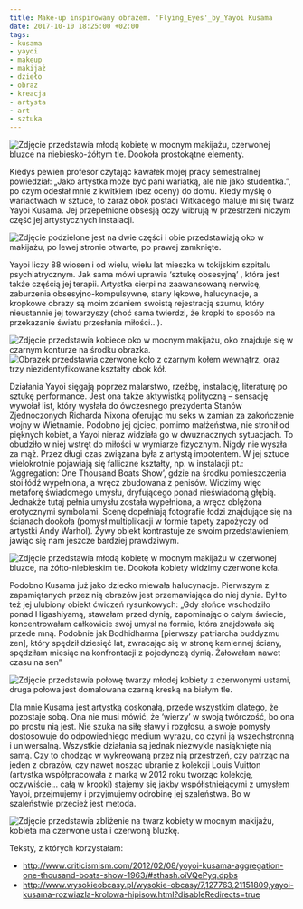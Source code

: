 ```yaml
---
title: Make-up inspirowany obrazem. 'Flying_Eyes'_by_Yayoi Kusama
date: 2017-10-10 18:25:00 +02:00
tags:
- kusama
- yayoi
- makeup
- makijaż
- dzieło
- obraz
- kreacja
- artysta
- art
- sztuka
---
```


![Zdjęcie przedstawia młodą kobietę w mocnym makijażu, czerwonej bluzce na niebiesko-żółtym tle. Dookoła prostokątne elementy.](https://assets2.ello.co/uploads/asset/attachment/6343928/ello-optimized-62e000e7.jpg)


Kiedyś pewien profesor czytając kawałek mojej pracy semestralnej powiedział: „Jako artystka może być pani wariatką, ale nie jako studentka.”, po czym odesłał mnie z kwitkiem (bez oceny) do domu. Kiedy myślę o wariactwach w sztuce, to zaraz obok postaci Witkacego maluje mi się twarz Yayoi Kusama. Jej przepełnione obsesją oczy wibrują w przestrzeni niczym część jej artystycznych instalacji. 

![Zdjęcie podzielone jest na dwie części i obie przedstawiają oko w makijażu, po lewej stronie otwarte, po prawej zamknięte.](https://assets1.ello.co/uploads/asset/attachment/6343935/ello-optimized-abf52d73.jpg)

Yayoi liczy 88 wiosen i od wielu, wielu lat mieszka w tokijskim szpitalu psychiatrycznym. Jak sama mówi uprawia ‘sztukę obsesyjną’ , która jest także częścią jej terapii. Artystka cierpi na zaawansowaną nerwicę, zaburzenia obsesyjno-kompulsywne, stany lękowe, halucynacje, a kropkowe obrazy są moim zdaniem swoistą rejestracją szumu, który nieustannie jej towarzyszy (choć sama twierdzi, że kropki to sposób na przekazanie światu przesłania miłości…).

![Zdjęcie przedstawia kobiece oko w mocnym makijażu, oko znajduje się w czarnym konturze na środku obrazka.](https://assets1.ello.co/uploads/asset/attachment/6343937/ello-optimized-a0fc07cd.jpg)
![Obrazek przedstawia czerwone koło z czarnym kołem wewnątrz, oraz trzy niezidentyfikowane kształty obok kół.](https://assets1.ello.co/uploads/asset/attachment/6343944/ello-optimized-bd8f8e89.jpg)

Działania Yayoi sięgają poprzez malarstwo, rzeźbę, instalację, literaturę po sztukę performance. Jest ona także aktywistką polityczną – sensację wywołał list, który wysłała do ówczesnego prezydenta Stanów Zjednoczonych Richarda Nixona oferując mu seks w zamian za zakończenie wojny w Wietnamie. Podobno jej ojciec, pomimo małżeństwa, nie stronił od pięknych kobiet, a Yayoi nieraz widziała go w dwuznacznych sytuacjach. To obudziło w niej wstręt do miłości w wymiarze fizycznym. Nigdy nie wyszła za mąż. Przez długi czas związana była z artystą impotentem. W jej sztuce wielokrotnie pojawiają się falliczne kształty, np. w instalacji pt.: ‘Aggregation: One Thousand Boats Show’, gdzie na środku pomieszczenia stoi łódź wypełniona, a wręcz zbudowana z penisów. Widzimy więc metaforę świadomego umysłu, dryfującego ponad nieświadomą głębią. Jednakże tutaj pełnia umysłu została wypełniona, a wręcz oblężona erotycznymi symbolami. Scenę dopełniają fotografie łodzi znajdujące się na ścianach dookoła (pomysł multiplikacji w formie tapety zapożyczy od artystki Andy Warhol). Żywy obiekt kontrastuje ze swoim przedstawieniem, jawiąc się nam jeszcze bardziej prawdziwym.

![Zdjęcie przedstawia młodą kobietę w mocnym makijażu w czerwonej bluzce, na żółto-niebieskim tle. Dookoła kobiety widzimy czerwone koła.](https://assets0.ello.co/uploads/asset/attachment/6343943/ello-optimized-ba04c6d0.jpg)

Podobno Kusama już jako dziecko miewała halucynacje. Pierwszym z zapamiętanych przez nią obrazów jest przemawiająca do niej dynia. Był to też jej ulubiony obiekt ćwiczeń rysunkowych: 
<olela-narrative>
„Gdy słońce wschodziło ponad Higashiyamą, stawałam przed dynią, zapominając o całym świecie, koncentrowałam całkowicie swój umysł na formie, która znajdowała się przede mną. Podobnie jak Bodhidharma [pierwszy patriarcha buddyzmu zen], który spędził dziesięć lat, zwracając się w stronę kamiennej ściany, spędziłam miesiąc na konfrontacji z pojedynczą dynią. Żałowałam nawet czasu na sen” 
</olela-narrative>


![Zdjęcie przedstawia połowę twarzy młodej kobiety z czerwonymi ustami, druga połowa jest domalowana czarną kreską na białym tle.](https://assets0.ello.co/uploads/asset/attachment/6343945/ello-optimized-308e262c.jpg)


Dla mnie Kusama jest artystką doskonałą, przede wszystkim dlatego, że pozostaje sobą. Ona nie musi  mówić, że ‘wierzy’ w swoją twórczość, bo ona po prostu nią jest. Nie szuka na siłę sławy i rozgłosu, a swoje pomysły dostosowuje do odpowiedniego medium wyrazu, co czyni ją wszechstronną i uniwersalną. Wszystkie działania są jednak niezwykle nasiąknięte nią samą. Czy to chodząc w wykreowaną przez nią przestrzeń, czy patrząc na jeden z obrazów, czy nawet nosząc ubranie z kolekcji Louis Vuitton (artystka współpracowała z marką w 2012 roku tworząc kolekcję, oczywiście… całą w kropki) stajemy się jakby współistniejącymi z umysłem Yayoi, przejmujemy i przyjmujemy odrobinę jej szaleństwa. Bo w szaleństwie przecież jest metoda. 

![Zdjęcie przedstawia zbliżenie na twarz kobiety w mocnym makijażu, kobieta ma czerwone usta i czerwoną bluzkę.](https://assets1.ello.co/uploads/asset/attachment/6343955/ello-optimized-f6f25833.jpg)

Teksty, z których korzystałam:
* http://www.criticismism.com/2012/02/08/yoyoi-kusama-aggregation-one-thousand-boats-show-1963/#sthash.oiVQePyq.dpbs
* http://www.wysokieobcasy.pl/wysokie-obcasy/7,127763,21151809,yayoi-kusama-rozwiazla-krolowa-hipisow.html?disableRedirects=true
